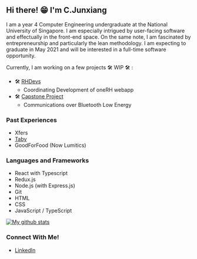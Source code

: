## Hi there! 😁 I'm **C.Junxiang**

I am a year 4 Computer Engineering undergraduate at the National University of Singapore. I am especially intrigued by user-facing software and effectually in the front-end space. On the same note, I am fascinated by entrepreneurship and particularly the lean methodology. I am expecting to graduate in May 2021 and will be interested in a full-time software opportunity. 

Currently, I am working on a few projects  🛠 WIP 🛠 :
- 🛠 [RHDevs](https://github.com/rhdevs)
  - Coordinating Development of oneRH webapp
- 🛠 [Capstone Project](https://nusmods.com/modules/CG4002/computer-engineering-capstone-project)
  - Communications over Bluetooth Low Energy

### Past Experiences
- Xfers 
- [Taby](https://taby.info)
- GoodForFood (Now Lumitics)

### Languages and Frameworks
- React with Typescript
- Redux.js
- Node.js (with Express.js)
- Git
- HTML
- CSS
- JavaScript / TypeScript

[![My github stats](https://github-readme-stats.vercel.app/api?username=cjunxiang&count_private=true&show_icons=true&theme=radical)](https://github.com/anuraghazra/github-readme-stats)

### Connect With Me! 
- [LinkedIn](https://www.linkedin.com/in/junxiangcheng/)

<br />
